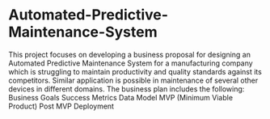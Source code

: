 # Automated-Predictive-Maintenance-System
This project focuses on developing a business proposal for designing an Automated Predictive Maintenance System for a manufacturing company which is struggling to maintain productivity and quality standards against its competitors. Similar application is possible in maintenance of several other devices in different domains.
 The business plan includes the following:
Business Goals
Success Metrics
Data
Model
MVP (Minimum Viable Product)
Post MVP Deployment
